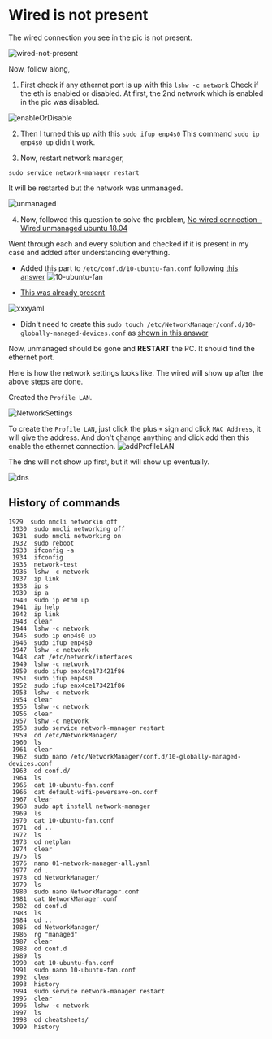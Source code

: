 # Wired is not present
The wired connection you see in the pic is not present. 

![wired-not-present](pics/wired-not-present.png)

Now, follow along,
1. First check if any ethernet port is up with this `lshw -c network`
Check if the eth is enabled or disabled. At first, the 2nd network which is enabled in the pic was disabled. 

![enableOrDisable](pics/enOrdis.png)

2. Then I turned this up with this `sudo ifup enp4s0`
This command `sudo ip enp4s0 up` didn't work.

3. Now, restart network manager,
```
sudo service network-manager restart
```
It will be restarted but the network was unmanaged. 

![unmanaged](pics/unmanaged.png)

4. Now, followed this question to solve the problem,
[No wired connection - Wired unmanaged ubuntu 18.04](https://askubuntu.com/questions/1039233/no-wired-connection-wired-unmanaged-ubuntu-18-04)

Went through each and every solution and checked if it is present in my case and added after understanding everything.

 - Added this part to `/etc/conf.d/10-ubuntu-fan.conf` following [this answer](https://askubuntu.com/a/1410733/1700007)
 ![10-ubuntu-fan](pics/10-ubuntu-fan.png)

 - [This was already present](https://askubuntu.com/a/1094406/1700007)

 ![xxxyaml](pics/xxxyaml.png)

 - Didn't need to create this `sudo touch /etc/NetworkManager/conf.d/10-globally-managed-devices.conf` as [shown in this answer](https://askubuntu.com/a/1043244/1700007)

Now, unmanaged should be gone and **RESTART** the PC. It should find the ethernet port. 

Here is how the network settings looks like. The wired will show up after the above steps are done. 

Created the `Profile LAN`. 

![NetworkSettings](pics/network.png)

To create the `Profile LAN`, just click the plus `+` sign and click `MAC Address`, it will give the address. And don't change anything and click add then this enable the ethernet connection. 
![addProfileLAN](pics/net1.png)

The dns will not show up first, but it will show up eventually.

![dns](pics/dns.png)

## History of commands
```
1929  sudo nmcli networkin off
 1930  sudo nmcli networking off
 1931  sudo nmcli networking on
 1932  sudo reboot
 1933  ifconfig -a
 1934  ifconfig
 1935  network-test
 1936  lshw -c network
 1937  ip link
 1938  ip s
 1939  ip a
 1940  sudo ip eth0 up
 1941  ip help
 1942  ip link
 1943  clear
 1944  lshw -c network
 1945  sudo ip enp4s0 up
 1946  sudo ifup enp4s0
 1947  lshw -c network
 1948  cat /etc/network/interfaces
 1949  lshw -c network
 1950  sudo ifup enx4ce173421f86
 1951  sudo ifup enp4s0
 1952  sudo ifup enx4ce173421f86
 1953  lshw -c network
 1954  clear
 1955  lshw -c network
 1956  clear
 1957  lshw -c network
 1958  sudo service network-manager restart
 1959  cd /etc/NetworkManager/
 1960  ls
 1961  clear
 1962  sudo nano /etc/NetworkManager/conf.d/10-globally-managed-devices.conf
 1963  cd conf.d/
 1964  ls
 1965  cat 10-ubuntu-fan.conf 
 1966  cat default-wifi-powersave-on.conf 
 1967  clear
 1968  sudo apt install network-manager
 1969  ls
 1970  cat 10-ubuntu-fan.conf 
 1971  cd ..
 1972  ls
 1973  cd netplan
 1974  clear
 1975  ls
 1976  nano 01-network-manager-all.yaml 
 1977  cd ..
 1978  cd NetworkManager/
 1979  ls
 1980  sudo nano NetworkManager.conf
 1981  cat NetworkManager.conf
 1982  cd conf.d
 1983  ls
 1984  cd ..
 1985  cd NetworkManager/
 1986  rg "managed"
 1987  clear
 1988  cd conf.d
 1989  ls
 1990  cat 10-ubuntu-fan.conf 
 1991  sudo nano 10-ubuntu-fan.conf 
 1992  clear
 1993  history
 1994  sudo service network-manager restart
 1995  clear
 1996  lshw -c network
 1997  ls
 1998  cd cheatsheets/
 1999  history
```
